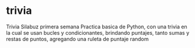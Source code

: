 # trivia
Trivia Silabuz primera semana
Practica basica de Python, con una trivia en la cual se usan bucles y condicionantes, brindando puntajes, tanto sumas y restas de puntos, agregando una ruleta de puntaje random
